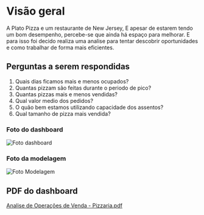 # Visão geral 
A Plato Pizza e um restaurante de New Jersey, E apesar de estarem tendo um bom desempenho, percebe-se que ainda há espaço para melhorar. 
E para isso foi decido realiza uma analise para tentar descobrir oportunidades e como trabalhar de forma mais eficientes.
 
## Perguntas a serem respondidas
1. Quais dias ficamos mais e menos ocupados?
2. Quantas pizzam são feitas durante o periodo de pico?
3. Quantas pizzas mais e menos vendidas?
4. Qual valor medio dos pedidos?
5. O quão bem estamos utilizando capacidade dos assentos?
6. Qual tamanho de pizza mais vendida?

### Foto do dashboard
![Foto dashboard](https://github.com/alex-ramos-d-a/Analise_Operacoes_Inventario_Pizzaria/assets/115717016/a15aad32-8c9e-401e-9e78-3366ce4d7668)



### Foto da modelagem
![Foto Modelagem](https://github.com/alex-ramos-d-a/Analise_Operacoes_Inventario_Pizzaria/assets/115717016/ed2e3d8e-e742-47cc-999c-e5feadc30459)





## PDF do dashboard
[Analise de Operações de Venda - Pizzaria.pdf](https://github.com/alex-ramos-d-a/analise_operacoes_venda_pizzaria/files/11952044/Analise.de.Operacoes.de.Venda.-.Pizzaria.pdf)


